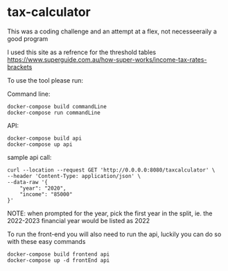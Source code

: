 # tax-calculator

This was a coding challenge and an attempt at a flex, not necesseeraily a good program

I used this site as a refrence for the threshold tables https://www.superguide.com.au/how-super-works/income-tax-rates-brackets

To use the tool please run:

Command line:

```
docker-compose build commandLine
docker-compose run commandLine
```

API:

```
docker-compose build api
docker-compose up api
```

sample api call:

```
curl --location --request GET 'http://0.0.0.0:8080/taxcalculator' \
--header 'Content-Type: application/json' \
--data-raw '{
    "year": "2020",
    "income": "85000"
}'
```

NOTE: when prompted for the year, pick the first year in the split, ie. the 2022-2023 financial year would be listed as 2022

To run the front-end you will also need to run the api, luckily you can do so with these easy commands

```
docker-compose build frontend api
docker-compose up -d frontEnd api
```